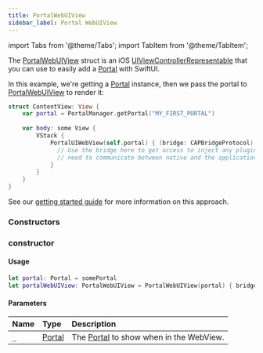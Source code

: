 ```yaml
---
title: PortalWebUIView
sidebar_label: Portal WebUIView
---
```


import Tabs from '@theme/Tabs';
import TabItem from '@theme/TabItem';

The [PortalWebUIView](./portal-webuiview) struct is an iOS [UIViewControllerRepresentable](https://developer.apple.com/documentation/swiftui/uiviewcontrollerrepresentable) that you can use to easily add a [Portal](./portal) with SwiftUI.

In this example, we're getting a [Portal](./portal) instance, then we pass the portal to [PortalWebUIView](./portal-webuiview) to render it:


```swift title=ContentView.swift
struct ContentView: View {
    var portal = PortalManager.getPortal("MY_FIRST_PORTAL")
    
    var body: some View {
        VStack {
            PortalUIWebView(self.portal) { (bridge: CAPBridgeProtocol) in 
              // Use the bridge here to get access to inject any plugins you may
              // need to communicate between native and the application.
            }
        }
    }
}
```

See our [getting started guide](../../getting-started/iOS#using-the-portalwebview) for more information on this approach.

### Constructors

### constructor

#### Usage 
 
```swift
let portal: Portal = somePortal
let portalWebUIView: PortalWebUIView = PortalWebUIView(portal) { bridge in }
``` 

#### Parameters

Name | Type | Description
:------ | :------ | :------
`_` | [Portal](./portal) | The [Portal](./portal) to show when in the WebView.
